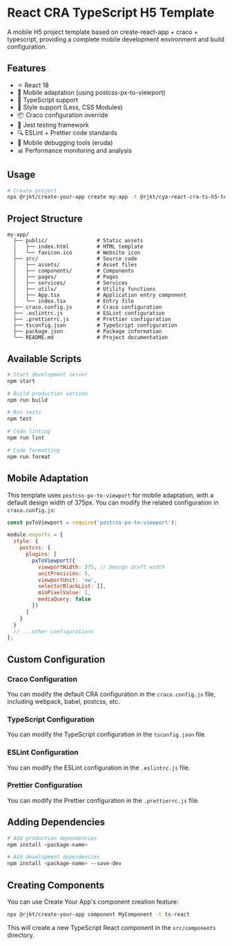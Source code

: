 # React CRA TypeScript H5 Template

A mobile H5 project template based on create-react-app + craco + typescript, providing a complete mobile development environment and build configuration.

## Features

- ⚛️ React 18
- 📱 Mobile adaptation (using postcss-px-to-viewport)
- 🔢 TypeScript support
- 🎨 Style support (Less, CSS Modules)
- 📦 Craco configuration override
- 🧪 Jest testing framework
- 🔍 ESLint + Prettier code standards
- 📱 Mobile debugging tools (eruda)
- 📊 Performance monitoring and analysis

## Usage

```bash
# Create project
npx @rjkt/create-your-app create my-app -t @rjkt/cya-react-cra-ts-h5-template
```

## Project Structure

```
my-app/
  ├── public/                # Static assets
  │   ├── index.html         # HTML template
  │   └── favicon.ico        # Website icon
  ├── src/                   # Source code
  │   ├── assets/            # Asset files
  │   ├── components/        # Components
  │   ├── pages/             # Pages
  │   ├── services/          # Services
  │   ├── utils/             # Utility functions
  │   ├── App.tsx            # Application entry component
  │   └── index.tsx          # Entry file
  ├── craco.config.js        # Craco configuration
  ├── .eslintrc.js           # ESLint configuration
  ├── .prettierrc.js         # Prettier configuration
  ├── tsconfig.json          # TypeScript configuration
  ├── package.json           # Package information
  └── README.md              # Project documentation
```

## Available Scripts

```bash
# Start development server
npm start

# Build production version
npm run build

# Run tests
npm test

# Code linting
npm run lint

# Code formatting
npm run format
```

## Mobile Adaptation

This template uses `postcss-px-to-viewport` for mobile adaptation, with a default design width of 375px. You can modify the related configuration in `craco.config.js`:

```js
const pxToViewport = require('postcss-px-to-viewport');

module.exports = {
  style: {
    postcss: {
      plugins: [
        pxToViewport({
          viewportWidth: 375, // Design draft width
          unitPrecision: 5,
          viewportUnit: 'vw',
          selectorBlackList: [],
          minPixelValue: 1,
          mediaQuery: false
        })
      ]
    }
  }
  // ...other configurations
};
```

## Custom Configuration

### Craco Configuration

You can modify the default CRA configuration in the `craco.config.js` file, including webpack, babel, postcss, etc.

### TypeScript Configuration

You can modify the TypeScript configuration in the `tsconfig.json` file.

### ESLint Configuration

You can modify the ESLint configuration in the `.eslintrc.js` file.

### Prettier Configuration

You can modify the Prettier configuration in the `.prettierrc.js` file.

## Adding Dependencies

```bash
# Add production dependencies
npm install <package-name>

# Add development dependencies
npm install <package-name> --save-dev
```

## Creating Components

You can use Create Your App's component creation feature:

```bash
npx @rjkt/create-your-app component MyComponent -t ts-react
```

This will create a new TypeScript React component in the `src/components` directory.

